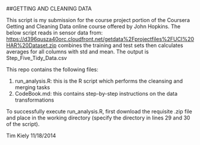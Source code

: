  
 ##GETTING AND CLEANING DATA
 
 This script is my submission for the course project portion of the Coursera Getting and Cleaning Data online course offered  by John Hopkins. The below script reads in sensor data from: 
 https://d396qusza40orc.cloudfront.net/getdata%2Fprojectfiles%2FUCI%20HAR%20Dataset.zip
 combines the training and test sets then calculates averages for all columns with std and mean. The output 
 is Step_Five_Tidy_Data.csv
 
 This repo contains the following files:
 1. run_analysis.R: this is the R script which performs the cleansing and merging tasks
 2. CodeBook.md: this contains step-by-step instructions on the data transformations
 
 To successfully execute run_analysis.R, first download the requisite .zip file and place in the working directory (specify the directory  in lines 29 and 30 of the script).
 
 Tim Kiely
 11/18/2014
